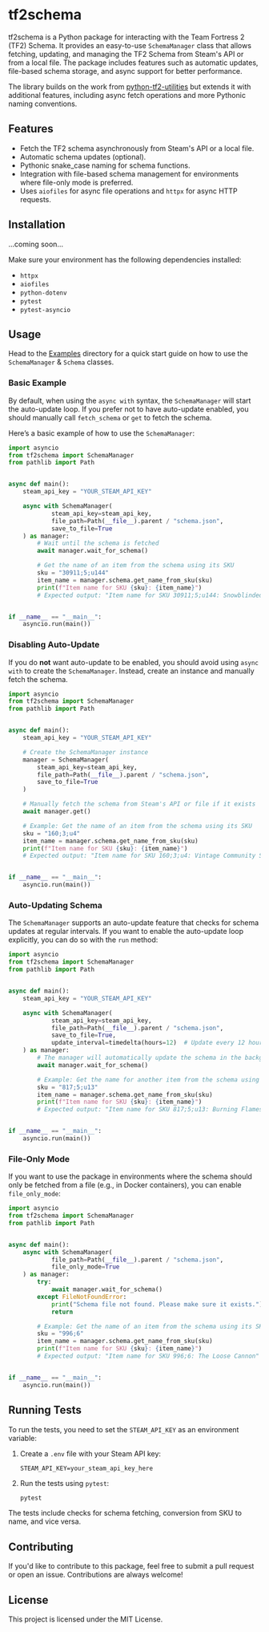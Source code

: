 # tf2schema

tf2schema is a Python package for interacting with the Team Fortress 2 (TF2) Schema. It provides an easy-to-use
`SchemaManager` class that allows fetching, updating, and managing the TF2 Schema from Steam's API or from a local file.
The package includes features such as automatic updates, file-based schema storage, and async support for better
performance.

The library builds on the work from [python-tf2-utilities](https://github.com/dixon2004/python-tf2-utilities) but
extends it with additional features, including async fetch operations and more Pythonic naming conventions.

## Features

- Fetch the TF2 schema asynchronously from Steam's API or a local file.
- Automatic schema updates (optional).
- Pythonic snake_case naming for schema functions.
- Integration with file-based schema management for environments where file-only mode is preferred.
- Uses `aiofiles` for async file operations and `httpx` for async HTTP requests.

## Installation

...coming soon...

Make sure your environment has the following dependencies installed:

- `httpx`
- `aiofiles`
- `python-dotenv`
- `pytest`
- `pytest-asyncio`

## Usage

Head to the [Examples](examples) directory for a quick start guide on how to use the `SchemaManager` & `Schema` classes.

### Basic Example

By default, when using the `async with` syntax, the `SchemaManager` will start the auto-update loop. If you prefer not
to have auto-update enabled, you should manually call `fetch_schema` or `get` to fetch the schema.

Here’s a basic example of how to use the `SchemaManager`:

```python
import asyncio
from tf2schema import SchemaManager
from pathlib import Path


async def main():
    steam_api_key = "YOUR_STEAM_API_KEY"

    async with SchemaManager(
            steam_api_key=steam_api_key,
            file_path=Path(__file__).parent / "schema.json",
            save_to_file=True
    ) as manager:
        # Wait until the schema is fetched
        await manager.wait_for_schema()

        # Get the name of an item from the schema using its SKU
        sku = "30911;5;u144"
        item_name = manager.schema.get_name_from_sku(sku)
        print(f"Item name for SKU {sku}: {item_name}")
        # Expected output: "Item name for SKU 30911;5;u144: Snowblinded Fat Man's Field Cap"


if __name__ == "__main__":
    asyncio.run(main())
```

### Disabling Auto-Update

If you do **not** want auto-update to be enabled, you should avoid using `async with` to create the `SchemaManager`.
Instead, create an instance and manually fetch the schema.

```python
import asyncio
from tf2schema import SchemaManager
from pathlib import Path


async def main():
    steam_api_key = "YOUR_STEAM_API_KEY"

    # Create the SchemaManager instance
    manager = SchemaManager(
        steam_api_key=steam_api_key,
        file_path=Path(__file__).parent / "schema.json",
        save_to_file=True
    )

    # Manually fetch the schema from Steam's API or file if it exists
    await manager.get()

    # Example: Get the name of an item from the schema using its SKU
    sku = "160;3;u4"
    item_name = manager.schema.get_name_from_sku(sku)
    print(f"Item name for SKU {sku}: {item_name}")
    # Expected output: "Item name for SKU 160;3;u4: Vintage Community Sparkle Lugermorph"


if __name__ == "__main__":
    asyncio.run(main())
```

### Auto-Updating Schema

The `SchemaManager` supports an auto-update feature that checks for schema updates at regular intervals. If you want to
enable the auto-update loop explicitly, you can do so with the `run` method:

```python
import asyncio
from tf2schema import SchemaManager
from pathlib import Path


async def main():
    steam_api_key = "YOUR_STEAM_API_KEY"

    async with SchemaManager(
            steam_api_key=steam_api_key,
            file_path=Path(__file__).parent / "schema.json",
            save_to_file=True,
            update_interval=timedelta(hours=12)  # Update every 12 hours
    ) as manager:
        # The manager will automatically update the schema in the background
        await manager.wait_for_schema()

        # Example: Get the name for another item from the schema using its SKU
        sku = "817;5;u13"
        item_name = manager.schema.get_name_from_sku(sku)
        print(f"Item name for SKU {sku}: {item_name}")
        # Expected output: "Item name for SKU 817;5;u13: Burning Flames Human Cannonball"


if __name__ == "__main__":
    asyncio.run(main())
```

### File-Only Mode

If you want to use the package in environments where the schema should only be fetched from a file (e.g., in Docker
containers), you can enable `file_only_mode`:

```python
import asyncio
from tf2schema import SchemaManager
from pathlib import Path


async def main():
    async with SchemaManager(
            file_path=Path(__file__).parent / "schema.json",
            file_only_mode=True
    ) as manager:
        try:
            await manager.wait_for_schema()
        except FileNotFoundError:
            print("Schema file not found. Please make sure it exists.")
            return

        # Example: Get the name of an item from the schema using its SKU
        sku = "996;6"
        item_name = manager.schema.get_name_from_sku(sku)
        print(f"Item name for SKU {sku}: {item_name}")
        # Expected output: "Item name for SKU 996;6: The Loose Cannon"


if __name__ == "__main__":
    asyncio.run(main())
```

## Running Tests

To run the tests, you need to set the `STEAM_API_KEY` as an environment variable:

1. Create a `.env` file with your Steam API key:

    ```
    STEAM_API_KEY=your_steam_api_key_here
    ```

2. Run the tests using `pytest`:

    ```bash
    pytest
    ```

The tests include checks for schema fetching, conversion from SKU to name, and vice versa.

## Contributing

If you'd like to contribute to this package, feel free to submit a pull request or open an issue. Contributions are
always welcome!

## License

This project is licensed under the MIT License.